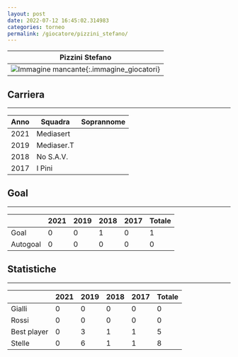 ```yaml
---
layout: post
date: 2022-07-12 16:45:02.314983
categories: torneo
permalink: /giocatore/pizzini_stefano/
---
```

<link rel='stylesheets' href='./../assets/giocatori.css'>

| Pizzini Stefano |
|:-----:|
| ![Immagine mancante]('./../../assets/giocatori/pizzini_stefano.png){:.immagine_giocatori} |


## Carriera
----

|Anno|Squadra|Soprannome|
|:---:|---|---|
|2021|Mediasert||
|2019|Mediaser.T||
|2018|No S.A.V.||
|2017|I Pini||


## Goal
----

| |2021|2019|2018|2017| Totale |
|---|---|---|---|---|---|
|Goal|0|0|1|0|1|
|Autogoal|0|0|0|0|0|


## Statistiche
----

| |2021|2019|2018|2017| Totale |
|---|---|---|---|---|---|
|Gialli|0|0|0|0|0|
|Rossi|0|0|0|0|0|
|Best player|0|3|1|1|5|
|Stelle|0|6|1|1|8|